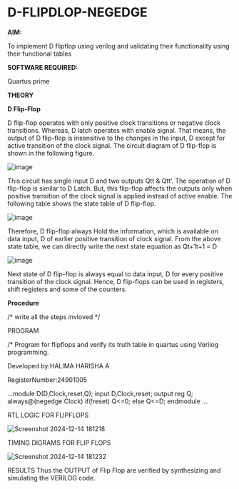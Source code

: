 # D-FLIPDLOP-NEGEDGE

**AIM:**

To implement  D flipflop using verilog and validating their functionality using their functional tables

**SOFTWARE REQUIRED:**

Quartus prime

**THEORY**

**D Flip-Flop**

D flip-flop operates with only positive clock transitions or negative clock transitions. Whereas, D latch operates with enable signal. That means, the output of D flip-flop is insensitive to the changes in the input, D except for active transition of the clock signal. The circuit diagram of D flip-flop is shown in the following figure.

![image](https://github.com/naavaneetha/D-FLIPDLOP-NEGEDGE/assets/154305477/48c81fe8-bc3f-40e7-95e2-519fc155ad51)

This circuit has single input D and two outputs Qtt & Qtt’. The operation of D flip-flop is similar to D Latch. But, this flip-flop affects the outputs only when positive transition of the clock signal is applied instead of active enable. The following table shows the state table of D flip-flop.

![image](https://github.com/naavaneetha/D-FLIPDLOP-NEGEDGE/assets/154305477/e5f3fda7-68ec-4a3a-a0a4-cf6f9cc4ab55)

Therefore, D flip-flop always Hold the information, which is available on data input, D of earlier positive transition of clock signal. From the above state table, we can directly write the next state equation as Qt+1t+1 = D

![image](https://github.com/naavaneetha/D-FLIPDLOP-NEGEDGE/assets/154305477/8592c0d8-2917-4142-91b9-d6c30dd891d2)

Next state of D flip-flop is always equal to data input, D for every positive transition of the clock signal. Hence, D flip-flops can be used in registers, shift registers and some of the counters.

**Procedure**

/* write all the steps invloved */

PROGRAM

/* Program for flipflops and verify its truth table in quartus using Verilog programming. 

Developed by:HALIMA HARISHA A

RegisterNumber:24901005

...module D(D,Clock,reset,Q);
input D,Clock,reset;
output reg Q;
always@(negedge Clock)
if(!reset)
Q<=0;
else
Q<=D;
endmodule
...


RTL LOGIC FOR FLIPFLOPS

![Screenshot 2024-12-14 181218](https://github.com/user-attachments/assets/6d8c6031-02ff-45da-8f0f-78aac226fc8c)



TIMING DIGRAMS FOR FLIP FLOPS

![Screenshot 2024-12-14 181232](https://github.com/user-attachments/assets/e087b8ed-cc13-48f8-a144-0350ac1d5ab4)



RESULTS Thus the OUTPUT of Flip Flop are verified by synthesizing and simulating the VERILOG code.


